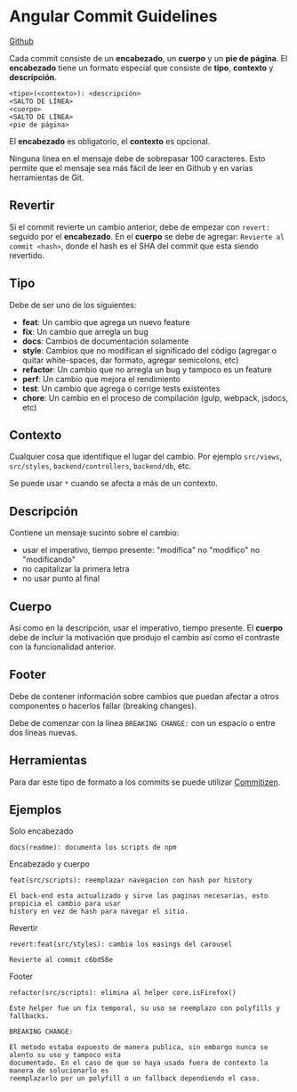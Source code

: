 Angular Commit Guidelines
=

[Github][1]

Cada commit consiste de un **encabezado**, un **cuerpo** y un **pie de página**. El **encabezado** tiene un formato especial que consiste de **tipo**, **contexto** y **descripción**.

```
<tipo>(<contexto>): <descripción>
<SALTO DE LÍNEA>
<cuerpo>
<SALTO DE LÍNEA>
<pie de página>
```

El **encabezado** es obligatorio, el **contexto** es opcional.

Ninguna línea en el mensaje debe de sobrepasar 100 caracteres. Esto permite que el mensaje sea más fácil de leer en Github y en varias herramientas de Git.

Revertir
-
Si el commit revierte un cambio anterior, debe de empezar con `revert:` seguido por el **encabezado**. En el **cuerpo** se debe de agregar: `Revierte al commit <hash>`, donde el hash es el SHA del commit que esta siendo revertido.

Tipo
-
Debe de ser uno de los siguientes:
- **feat**: Un cambio que agrega un nuevo feature
- **fix**: Un cambio que arregla un bug
- **docs**: Cambios de documentación solamente
- **style**: Cambios que no modifican el significado del código (agregar o quitar white-spaces, dar formato, agregar semicolons, etc)
- **refactor**: Un cambio que no arregla un bug y tampoco es un feature
- **perf**: Un cambio que mejora el rendimiento
- **test**: Un cambio que agrega o corrige tests existentes
- **chore**: Un cambio en el proceso de compilación (gulp, webpack, jsdocs, etc)

Contexto
-
Cualquier cosa que identifique el lugar del cambio. Por ejemplo `src/views`, `src/styles`, `backend/controllers`, `backend/db`, etc.

Se puede usar `*` cuando se afecta a más de un contexto.

Descripción
-
Contiene un mensaje sucinto sobre el cambio:
- usar el imperativo, tiempo presente: "modifica" no "modifico" no "modificando"
- no capitalizar la primera letra
- no usar punto al final

Cuerpo
-
Así como en la descripción, usar el imperativo, tiempo presente. El **cuerpo** debe de incluir la motivación que produjo el cambio así como el contraste con la funcionalidad anterior.

Footer
-
Debe de contener información sobre cambios que puedan afectar a otros componentes o hacerlos fallar (breaking changes).

Debe de comenzar con la línea `BREAKING CHANGE:` con un espacio o entre dos líneas nuevas.

Herramientas
-
Para dar este tipo de formato a los commits se puede utilizar [Commitizen][2].

Ejemplos
-
Solo encabezado
```
docs(readme): documenta los scripts de npm
```
Encabezado y cuerpo
```
feat(src/scripts): reemplazar navegacion con hash por history

El back-end esta actualizado y sirve las paginas necesarias, esto propicia el cambio para usar
history en vez de hash para navegar el sitio.
```

Revertir
```
revert:feat(src/styles): cambia los easings del carousel

Revierte al commit c6bd58e
```

Footer
```
refactor(src/scripts): elimina al helper core.isFirefox()

Este helper fue un fix temporal, su uso se reemplazo con polyfills y fallbacks.

BREAKING CHANGE:

El metodo estaba expuesto de manera publica, sin embargo nunca se alento su uso y tampoco esta
documentado. En el caso de que se haya usado fuera de contexto la manera de solucionarlo es
reemplazarlo por un polyfill o un fallback dependiendo el caso.
```

[1]: http://bit.ly/291c3GU
[2]: http://bit.ly/2oJTFed
